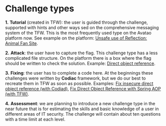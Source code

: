 # Challenge types

**1.**      **Tutorial** \(created in TFW\): the user is guided through the challenge, supported with hints and other ways sed on the comprehensive messaging system of the TFW. This is the most frequently used type on the Avatao platform now. See example on the platform: [Unsafe use of Reflection: Animal Fan Site](https://platform.avatao.com/challenges/aabad73c-6eb0-4bd2-b7aa-ac351ad0ab96).

**2.**      **Attack**: the user have to capture the flag. This challenge type has a less complicated file structure. On the platform there is a box where the flag should be written to check the solution. Example: [Direct object reference](https://platform.avatao.com/challenges/c51b9e30-773d-4987-87a9-48483e9fd3df).

**3.**      **Fixing**: the user has to complete a code here. At the beginnings these challenges were written by **Codiac** framework, but we do our best to recreate them in TFW as soon as possible. Examples: [Fix insecure direct object reference \(with Codiad\)](https://platform.avatao.com/challenges/7184be09-e318-4baf-b29a-432974ea9a6b), [Fix Direct Object Reference with Spring AOP \(with TFW\)](https://platform.avatao.com/challenges/157fcb51-496e-47b1-9908-335b7a16c606).

**4.**      **Assessment**: we are planning to introduce a new challenge type in the near future that is for estimating the skills and basic knowledge of a user in different areas of IT security. The challenge will contain about ten questions with a time limit at each level.

